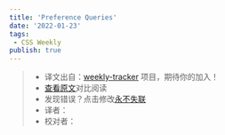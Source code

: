 ```yaml
---
title: 'Preference Queries'
date: '2022-01-23'
tags:
 - CSS Weekly
publish: true
---
```

> * 译文出自：[weekly-tracker](https://github.com/FEDarling/weekly-tracker) 项目，期待你的加入！
> * [查看原文](https://12daysofweb.dev/2021/preference-queries/?utm_source=CSS-Weekly&utm_campaign=Issue-486&utm_medium=web)对比阅读
> * 发现错误？点击修改[永不失联](https://github.com/FEDarling/weekly-tracker/blob/main/weeklys/css_weekly/486/preference_queries.md)
> * 译者：
> * 校对者：